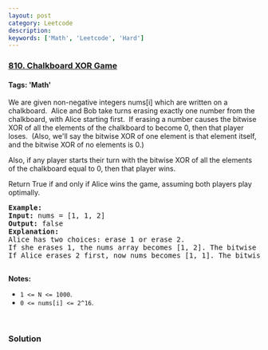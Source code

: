 ```yaml
---
layout: post
category: Leetcode
description: 
keywords: ['Math', 'Leetcode', 'Hard']
---
```

### [810. Chalkboard XOR Game](https://leetcode.com/problems/chalkboard-xor-game)

#### Tags: 'Math'

<div class="content__u3I1 question-content__JfgR"><div><p>We are given non-negative integers nums[i] which are written on a chalkboard.  Alice and Bob take turns erasing exactly one number from the chalkboard, with Alice starting first.  If erasing a number causes the bitwise XOR of all the elements of the chalkboard to become 0, then that player loses.  (Also, we'll say the bitwise XOR of one element is that element itself, and the bitwise XOR of no elements is 0.)</p>
<p>Also, if any player starts their turn with the bitwise XOR of all the elements of the chalkboard equal to 0, then that player wins.</p>
<p>Return True if and only if Alice wins the game, assuming both players play optimally.</p>
<pre><strong>Example:</strong>
<strong>Input:</strong> nums = [1, 1, 2]
<strong>Output:</strong> false
<strong>Explanation:</strong> 
Alice has two choices: erase 1 or erase 2. 
If she erases 1, the nums array becomes [1, 2]. The bitwise XOR of all the elements of the chalkboard is 1 XOR 2 = 3. Now Bob can remove any element he wants, because Alice will be the one to erase the last element and she will lose. 
If Alice erases 2 first, now nums becomes [1, 1]. The bitwise XOR of all the elements of the chalkboard is 1 XOR 1 = 0. Alice will lose.

</pre>
<p><strong>Notes: </strong></p>
<ul>
<li><code>1 &lt;= N &lt;= 1000</code>. </li>
<li><code>0 &lt;= nums[i] &lt;= 2^16</code>.</li>
</ul>
<p> </p>
</div></div>

### Solution
